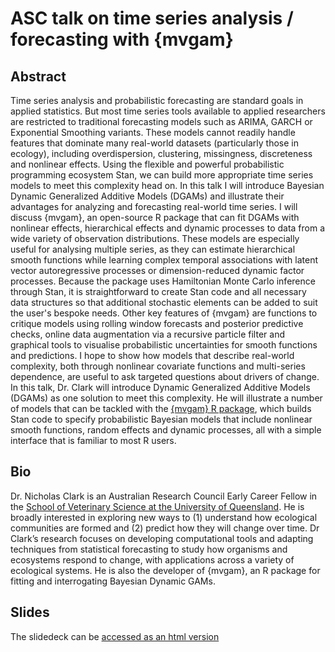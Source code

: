 # ASC talk on time series analysis / forecasting with {mvgam}
## Abstract
Time series analysis and probabilistic forecasting are standard goals in applied statistics. But most time series tools available to applied researchers are restricted to traditional forecasting models such as ARIMA, GARCH or Exponential Smoothing variants. These models cannot readily handle features that dominate many real-world datasets (particularly those in ecology), including overdispersion, clustering, missingness, discreteness and nonlinear effects. Using the flexible and powerful probabilistic programming ecosystem Stan, we can build more appropriate time series models to meet this complexity head on. In this talk I will introduce Bayesian Dynamic Generalized Additive Models (DGAMs) and illustrate their advantages for analyzing and forecasting real-world time series. I will discuss {mvgam}, an open-source R package that can fit DGAMs with nonlinear effects, hierarchical effects and dynamic processes to data from a wide variety of observation distributions. These models are especially useful for analysing multiple series, as they can estimate hierarchical smooth functions while learning complex temporal associations with latent vector autoregressive processes or dimension-reduced dynamic factor processes. Because the package uses Hamiltonian Monte Carlo inference through Stan, it is straightforward to create Stan code and all necessary data structures so that additional stochastic elements can be added to suit the user's bespoke needs. Other key features of {mvgam} are functions to critique models using rolling window forecasts and posterior predictive checks, online data augmentation via a recursive particle filter and graphical tools to visualise probabilistic uncertainties for smooth functions and predictions. I hope to show how models that describe real-world complexity, both through nonlinear covariate functions and multi-series dependence, are useful to ask targeted questions about drivers of change.
﻿
In this talk, Dr. Clark will introduce Dynamic Generalized Additive Models (DGAMs) as one solution to meet this complexity. He will illustrate a number of models that can be tackled with the [{mvgam} R package](https://nicholasjclark.github.io/mvgam/), which builds Stan code to specify probabilistic Bayesian models that include nonlinear smooth functions, random effects and dynamic processes, all with a simple interface that is familiar to most R users.

## Bio
Dr. Nicholas Clark is an Australian Research Council Early Career Fellow in the [School of Veterinary Science at the University of Queensland](https://researchers.uq.edu.au/researcher/15140). He is broadly interested in exploring new ways to (1) understand how ecological communities are formed and (2) predict how they will change over time. Dr Clark’s research focuses on developing computational tools and adapting techniques from statistical forecasting to study how organisms and ecosystems respond to change, with applications across a variety of ecological systems. He is also the developer of {mvgam}, an R package for fitting and interrogating Bayesian Dynamic GAMs.

## Slides
The slidedeck can be [accessed as an html version](https://nicholasjclark.github.io/ASC_talk/ASC_talk_slidedeck#1)
